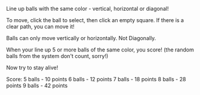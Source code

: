 Line up balls with the same color - vertical, horizontal or diagonal! 

To move, click the ball to select, then click an empty square. If there is a clear path, you can move it!

Balls can only move vertically or horizontally. Not Diagonally.

When your line up 5 or more balls of the same color, you score! (the random balls from the system don't count, sorry!)

Now try to stay alive!

Score:
5 balls - 10 points
6 balls - 12 points
7 balls - 18 points
8 balls - 28 points
9 balls - 42 points